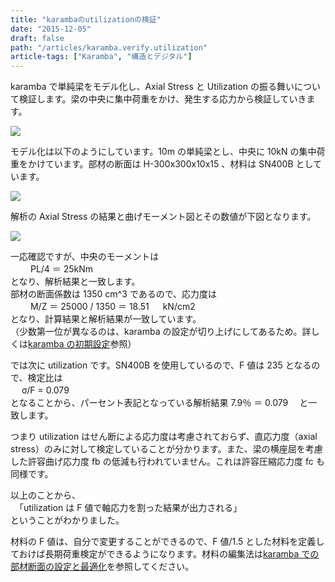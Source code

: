 ```yaml
---
title: "karambaのutilizationの検証"
date: "2015-12-05"
draft: false
path: "/articles/karamba.verify.utilization"
article-tags: ["Karamba", "構造とデジタル"]
---
```


karamba で単純梁をモデル化し、Axial Stress と Utilization の振る舞いについて検証します。梁の中央に集中荷重をかけ、発生する応力から検証していきます。

[![](http://3.bp.blogspot.com/-lxwjAdTgIzA/VmKR4KU3LdI/AAAAAAAABAg/61unY1th5mI/s400/%25E8%25A7%25A3%25E6%259E%2590%25E7%25B5%2590%25E6%259E%259C.JPG)](http://3.bp.blogspot.com/-lxwjAdTgIzA/VmKR4KU3LdI/AAAAAAAABAg/61unY1th5mI/s1600/%25E8%25A7%25A3%25E6%259E%2590%25E7%25B5%2590%25E6%259E%259C.JPG)

モデル化は以下のようにしています。10m の単純梁とし、中央に 10kN の集中荷重をかけています。部材の断面は H-300x300x10x15 、材料は SN400B としています。

[![](http://2.bp.blogspot.com/-Jvs1nOYHn-8/VmKcBlG2AfI/AAAAAAAABA8/2XmZ-GYpOmk/s640/%25E3%2583%25A2%25E3%2583%2587%25E3%2583%25AB%25E5%258C%2596.JPG)](http://2.bp.blogspot.com/-Jvs1nOYHn-8/VmKcBlG2AfI/AAAAAAAABA8/2XmZ-GYpOmk/s1600/%25E3%2583%25A2%25E3%2583%2587%25E3%2583%25AB%25E5%258C%2596.JPG)

解析の Axial Stress の結果と曲げモーメント図とその数値が下図となります。

[![](http://2.bp.blogspot.com/-cQsX2dqXmPY/VmKdPDVHZAI/AAAAAAAABBI/PMzWAo2_vhY/s400/My.JPG)](http://2.bp.blogspot.com/-cQsX2dqXmPY/VmKdPDVHZAI/AAAAAAAABBI/PMzWAo2_vhY/s1600/My.JPG)

一応確認ですが、中央のモーメントは  
　　 PL/4 ＝ 25kNm  
となり、解析結果と一致します。  
部材の断面係数は 1350 cm^3 であるので、応力度は  
　　 M/Z ＝ 25000 / 1350 ＝ 18.51 　 kN/cm2  
となり、計算結果と解析結果が一致しています。  
（少数第一位が異なるのは、karamba の設定が切り上げにしてあるため。詳しくは[karamba の初期設定](http://rgkr-memo.blogspot.jp/2015/11/karamba.Initial.setting.html)参照）

では次に utilization です。SN400B を使用しているので、F 値は 235 となるので、検定比は  
　 σ/F = 0.079  
となることから、パーセント表記となっている解析結果 7.9％ ＝ 0.079 　と一致します。

つまり utilization はせん断による応力度は考慮されておらず、直応力度（axial stress）のみに対して検定していることが分かります。また、梁の横座屈を考慮した許容曲げ応力度 fb の低減も行われていません。これは許容圧縮応力度 fc も同様です。

以上のことから、  
　「utilization は F 値で軸応力を割った結果が出力される」  
ということがわかりました。

材料の F 値は、自分で変更することができるので、F 値/1.5 とした材料を定義しておけば長期荷重検定ができるようになります。材料の編集法は[karamba での部材断面の設定と最適化](http://rgkr-memo.blogspot.jp/2015/09/blog-post.html)を参照してください。
